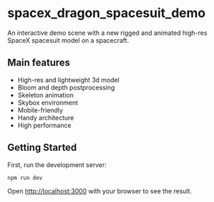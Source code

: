 # spacex_dragon_spacesuit_demo

An interactive demo scene with a new rigged and animated high-res SpaceX spacesuit model on a spacecraft.

## Main features
- High-res and lightweight 3d model
- Bloom and depth postprocessing
- Skeleton animation
- Skybox environment
- Mobile-friendly
- Handy architecture
- High performance


## Getting Started

First, run the development server:

```bash
npm run dev
```

Open [http://localhost:3000](http://localhost:3000) with your browser to see the result.

